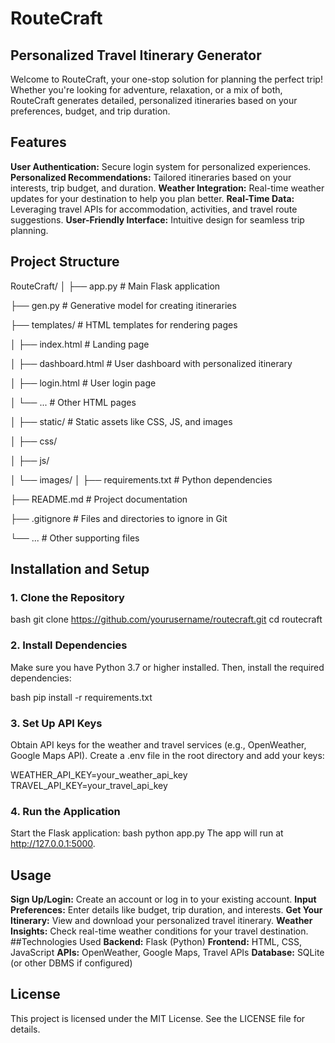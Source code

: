# RouteCraft

## Personalized Travel Itinerary Generator

Welcome to RouteCraft, your one-stop solution for planning the perfect trip! Whether you're looking for adventure, relaxation, or a mix of both, RouteCraft generates detailed, personalized itineraries based on your preferences, budget, and trip duration.

## Features

**User Authentication:** Secure login system for personalized experiences.
**Personalized Recommendations:** Tailored itineraries based on your interests, trip budget, and duration.
**Weather Integration:** Real-time weather updates for your destination to help you plan better.
**Real-Time Data:** Leveraging travel APIs for accommodation, activities, and travel route suggestions.
**User-Friendly Interface:** Intuitive design for seamless trip planning.

## Project Structure


RouteCraft/
│
├── app.py                 # Main Flask application

├── gen.py                 # Generative model for creating itineraries

├── templates/             # HTML templates for rendering pages

│   ├── index.html         # Landing page

│   ├── dashboard.html     # User dashboard with personalized itinerary

│   ├── login.html         # User login page

│   └── ...                # Other HTML pages

│
├── static/                # Static assets like CSS, JS, and images

│   ├── css/

│   ├── js/


│   └── images/
│
├── requirements.txt       # Python dependencies

├── README.md              # Project documentation

├── .gitignore             # Files and directories to ignore in Git

└── ...                    # Other supporting files

## Installation and Setup
### 1. Clone the Repository
bash
git clone https://github.com/yourusername/routecraft.git
cd routecraft
### 2. Install Dependencies
Make sure you have Python 3.7 or higher installed. Then, install the required dependencies:

bash
pip install -r requirements.txt

### 3. Set Up API Keys
Obtain API keys for the weather and travel services (e.g., OpenWeather, Google Maps API).
Create a .env file in the root directory and add your keys:

WEATHER_API_KEY=your_weather_api_key
TRAVEL_API_KEY=your_travel_api_key
### 4. Run the Application
Start the Flask application:
bash
python app.py
The app will run at http://127.0.0.1:5000.

## Usage
**Sign Up/Login:** Create an account or log in to your existing account.
**Input Preferences:** Enter details like budget, trip duration, and interests.
**Get Your Itinerary:** View and download your personalized travel itinerary.
**Weather Insights:** Check real-time weather conditions for your travel destination.
##Technologies Used
**Backend:** Flask (Python)
**Frontend:** HTML, CSS, JavaScript
**APIs:** OpenWeather, Google Maps, Travel APIs
**Database:** SQLite (or other DBMS if configured)

## License
This project is licensed under the MIT License. See the LICENSE file for details.

